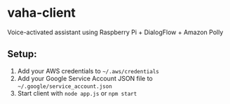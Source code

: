 # vaha-client
Voice-activated assistant using Raspberry Pi + DialogFlow + Amazon Polly

## Setup:
1. Add your AWS credentials to `~/.aws/credentials`
2. Add your Google Service Account JSON file to `~/.google/service_account.json`
3. Start client with `node app.js` or `npm start`
